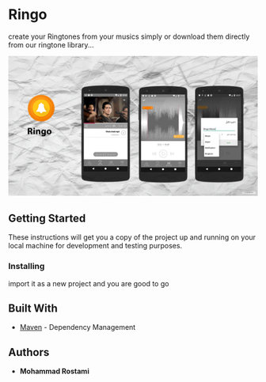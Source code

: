 # Ringo

create your Ringtones from your musics simply or download them directly from our ringtone library... 

![ScreenShot](app/ringo.gif)

## Getting Started

These instructions will get you a copy of the project up and running on your local machine for development and testing purposes.

### Installing

import it as a new project and you are good to go

## Built With

* [Maven](https://maven.apache.org/) - Dependency Management

## Authors

* **Mohammad Rostami** 


